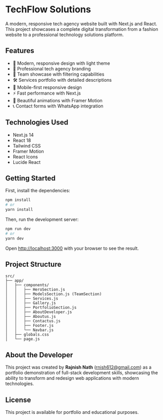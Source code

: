 # TechFlow Solutions

A modern, responsive tech agency website built with Next.js and React. This project showcases a complete digital transformation from a fashion website to a professional technology solutions platform.

## Features

- 🚀 Modern, responsive design with light theme
- 💼 Professional tech agency branding
- 👥 Team showcase with filtering capabilities
- 🛠️ Services portfolio with detailed descriptions
- 📱 Mobile-first responsive design
- ⚡ Fast performance with Next.js
- 🎨 Beautiful animations with Framer Motion
- 📞 Contact forms with WhatsApp integration

## Technologies Used

- Next.js 14
- React 18
- Tailwind CSS
- Framer Motion
- React Icons
- Lucide React

## Getting Started

First, install the dependencies:

```bash
npm install
# or
yarn install
```

Then, run the development server:

```bash
npm run dev
# or
yarn dev
```

Open [http://localhost:3000](http://localhost:3000) with your browser to see the result.

## Project Structure

```
src/
├── app/
│   ├── components/
│   │   ├── HeroSection.js
│   │   ├── ModelsSection.js (TeamSection)
│   │   ├── Services.js
│   │   ├── Gallery.js
│   │   ├── PortfolioSection.js
│   │   ├── AboutDeveloper.js
│   │   ├── Aboutus.js
│   │   ├── Contactus.js
│   │   ├── Footer.js
│   │   └── Navbar.js
│   ├── globals.css
│   └── page.js
```

## About the Developer

This project was created by **Rajnish Nath** (rnish612@gmail.com) as a portfolio demonstration of full-stack development skills, showcasing the ability to transform and redesign web applications with modern technologies.

## License

This project is available for portfolio and educational purposes.
